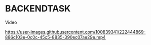 # BACKENDTASK


Video

https://user-images.githubusercontent.com/100839341/222444869-886c103e-0c0c-45c5-8835-390ec07ae29e.mp4
